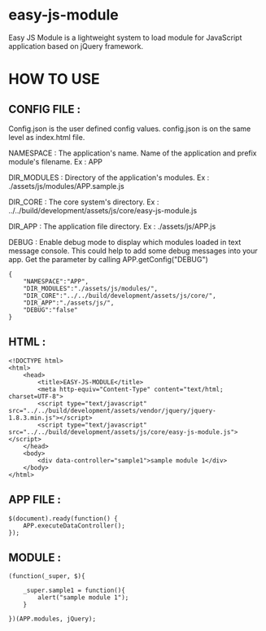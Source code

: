easy-js-module
==============

Easy JS Module is a lightweight system to load module for JavaScript application based on jQuery framework.

HOW TO USE
==============

CONFIG FILE :
--------------

Config.json is the user defined config values.
config.json is on the same level as index.html file.

NAMESPACE : 
The application's name. Name of the application and prefix module's filename.
Ex : APP

DIR_MODULES : 
Directory of the application's modules.
Ex : ./assets/js/modules/APP.sample.js

DIR_CORE : 
The core system's directory.
Ex : ../../build/development/assets/js/core/easy-js-module.js

DIR_APP : 
The application file directory.
Ex : ./assets/js/APP.js

DEBUG : 
Enable debug mode to display which modules loaded in text message console.
This could help to add some debug messages into your app. Get the parameter by calling APP.getConfig("DEBUG")

	{
		"NAMESPACE":"APP",
		"DIR_MODULES":"./assets/js/modules/",
		"DIR_CORE":"../../build/development/assets/js/core/",
		"DIR_APP":"./assets/js/",
		"DEBUG":"false"
	}

HTML :
--------------
	<!DOCTYPE html>
	<html>
		<head>
			<title>EASY-JS-MODULE</title>
			<meta http-equiv="Content-Type" content="text/html; charset=UTF-8">
			<script type="text/javascript" src="../../build/development/assets/vendor/jquery/jquery-1.8.3.min.js"></script>
			<script type="text/javascript" src="../../build/development/assets/js/core/easy-js-module.js"></script>
		</head>
		<body>
			<div data-controller="sample1">sample module 1</div>
		</body>
	</html>

APP FILE :
--------------
	$(document).ready(function() {
		APP.executeDataController();
	});

MODULE : 
--------------

	(function(_super, $){

		_super.sample1 = function(){
			alert("sample module 1");
		}

	})(APP.modules, jQuery);
